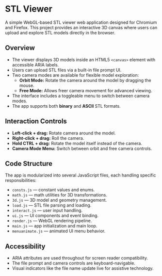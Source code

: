 # STL Viewer

A simple WebGL-based STL viewer web application designed for Chromium and Firefox. This project provides an interactive 3D canvas where users can upload and explore STL models directly in the browser.

## Overview

- The viewer displays 3D models inside an HTML5 `<canvas>` element with accessible ARIA labels.
- Users can upload STL files via a built-in file prompt UI.
- Two camera modes are available for flexible model exploration:
  - **Orbit Mode:** Rotate the camera around the model by dragging the mouse.
  - **Free Mode:** Allows freer camera movement for advanced viewing.
- The interface includes a toggleable menu to switch between camera modes.
- The app supports both **binary** and **ASCII** STL formats.

## Interaction Controls

- **Left-click + drag:** Rotate camera around the model.
- **Right-click + drag:** Roll the camera.
- **Hold CTRL + drag:** Rotate the model itself instead of the camera.
- **Camera Mode Menu:** Switch between orbit and free camera controls.

## Code Structure

The app is modularized into several JavaScript files, each handling specific responsibilities:

- `consts.js` — constant values and enums.
- `math.js` — math utilities for 3D transformations.
- `3d.js` — 3D model and geometry management.
- `load.js` — STL file parsing and loading.
- `interact.js` — user input handling.
- `ui.js` — UI components and event binding.
- `render.js` — WebGL rendering pipeline.
- `main.js` — app initialization and main loop.
- `menuanimate.js` — animated UI menu behavior.

## Accessibility

- ARIA attributes are used throughout for screen reader compatibility.
- The file prompt and camera controls are keyboard-navigable.
- Visual indicators like the file name update live for assistive technology.
